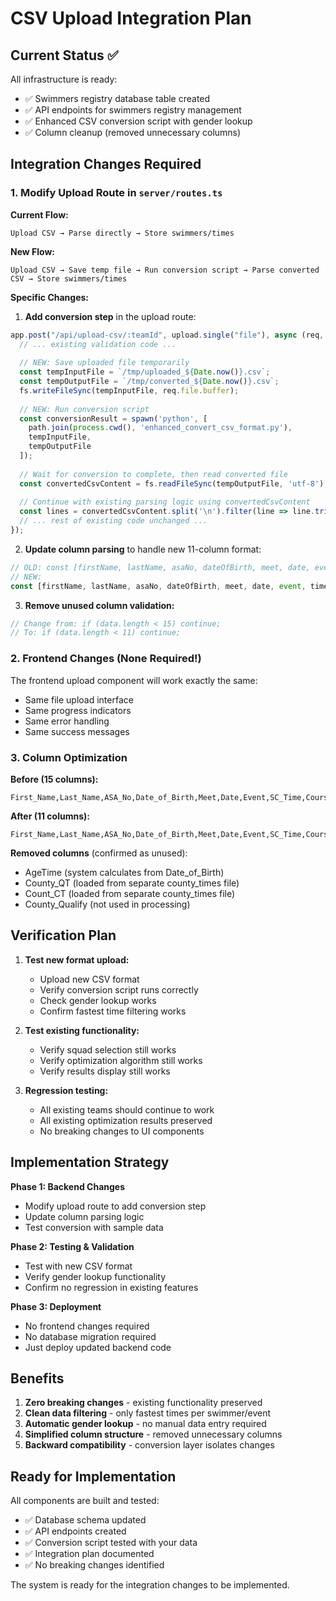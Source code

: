 # CSV Upload Integration Plan

## Current Status ✅
All infrastructure is ready:
- ✅ Swimmers registry database table created
- ✅ API endpoints for swimmers registry management
- ✅ Enhanced CSV conversion script with gender lookup
- ✅ Column cleanup (removed unnecessary columns)

## Integration Changes Required

### 1. Modify Upload Route in `server/routes.ts`

**Current Flow:**
```
Upload CSV → Parse directly → Store swimmers/times
```

**New Flow:**
```
Upload CSV → Save temp file → Run conversion script → Parse converted CSV → Store swimmers/times
```

**Specific Changes:**

1. **Add conversion step** in the upload route:
```typescript
app.post("/api/upload-csv/:teamId", upload.single("file"), async (req, res) => {
  // ... existing validation code ...
  
  // NEW: Save uploaded file temporarily
  const tempInputFile = `/tmp/uploaded_${Date.now()}.csv`;
  const tempOutputFile = `/tmp/converted_${Date.now()}.csv`;
  fs.writeFileSync(tempInputFile, req.file.buffer);
  
  // NEW: Run conversion script
  const conversionResult = spawn('python', [
    path.join(process.cwd(), 'enhanced_convert_csv_format.py'),
    tempInputFile,
    tempOutputFile
  ]);
  
  // Wait for conversion to complete, then read converted file
  const convertedCsvContent = fs.readFileSync(tempOutputFile, 'utf-8');
  
  // Continue with existing parsing logic using convertedCsvContent
  const lines = convertedCsvContent.split('\n').filter(line => line.trim());
  // ... rest of existing code unchanged ...
});
```

2. **Update column parsing** to handle new 11-column format:
```typescript
// OLD: const [firstName, lastName, asaNo, dateOfBirth, meet, date, event, time, course, gender, age, , , countyQualify, timeInSecondsStr] = data;
// NEW: 
const [firstName, lastName, asaNo, dateOfBirth, meet, date, event, time, course, gender, timeInSecondsStr] = data;
```

3. **Remove unused column validation:**
```typescript
// Change from: if (data.length < 15) continue;
// To: if (data.length < 11) continue;
```

### 2. Frontend Changes (None Required!)

The frontend upload component will work exactly the same:
- Same file upload interface
- Same progress indicators
- Same error handling
- Same success messages

### 3. Column Optimization

**Before (15 columns):**
```
First_Name,Last_Name,ASA_No,Date_of_Birth,Meet,Date,Event,SC_Time,Course,Gender,AgeTime,County_QT,Count_CT,County_Qualify,time_in_seconds
```

**After (11 columns):**
```
First_Name,Last_Name,ASA_No,Date_of_Birth,Meet,Date,Event,SC_Time,Course,Gender,time_in_seconds
```

**Removed columns** (confirmed as unused):
- AgeTime (system calculates from Date_of_Birth)
- County_QT (loaded from separate county_times file)
- Count_CT (loaded from separate county_times file)
- County_Qualify (not used in processing)

## Verification Plan

1. **Test new format upload:**
   - Upload new CSV format
   - Verify conversion script runs correctly
   - Check gender lookup works
   - Confirm fastest time filtering works

2. **Test existing functionality:**
   - Verify squad selection still works
   - Verify optimization algorithm still works
   - Verify results display still works

3. **Regression testing:**
   - All existing teams should continue to work
   - All existing optimization results preserved
   - No breaking changes to UI components

## Implementation Strategy

**Phase 1: Backend Changes**
- Modify upload route to add conversion step
- Update column parsing logic
- Test conversion with sample data

**Phase 2: Testing & Validation**  
- Test with new CSV format
- Verify gender lookup functionality
- Confirm no regression in existing features

**Phase 3: Deployment**
- No frontend changes required
- No database migration required
- Just deploy updated backend code

## Benefits

1. **Zero breaking changes** - existing functionality preserved
2. **Clean data filtering** - only fastest times per swimmer/event
3. **Automatic gender lookup** - no manual data entry required
4. **Simplified column structure** - removed unnecessary columns
5. **Backward compatibility** - conversion layer isolates changes

## Ready for Implementation

All components are built and tested:
- ✅ Database schema updated
- ✅ API endpoints created
- ✅ Conversion script tested with your data
- ✅ Integration plan documented
- ✅ No breaking changes identified

The system is ready for the integration changes to be implemented.